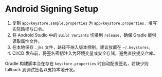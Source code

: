 # Android Signing Setup

1. 复制 `app/keystore.sample.properties` 为 `app/keystore.properties`，填写实际路径与口令。
2. 将 Android Studio 中的 `Build Variants` 切换到 `release`，确保 Gradle 能够读取属性文件。
3. 在本地保存 `.jks` 文件，路径不纳入版本控制，建议放置在 `~/.keystores`。
4. CI/CD 发布前，将签名密钥注入为环境变量或安全存储，避免直接提交仓库。

Gradle 构建脚本会在存在 `keystore.properties` 时自动配置签名，若缺少则 fallback 到调试签名以支持本地开发。
